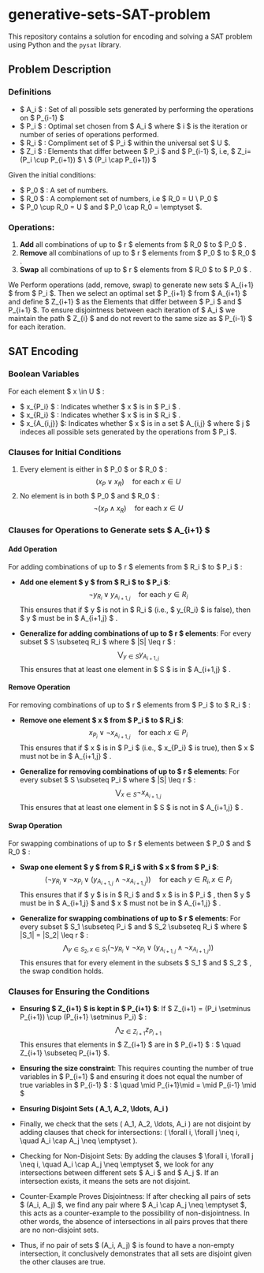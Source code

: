 # generative-sets-SAT-problem

This repository contains a solution for encoding and solving a SAT problem using Python and the `pysat` library.

## Problem Description

### Definitions 
- $ A_i $ : Set of all possible sets generated by performing the operations on $ P_{i-1} $
- $ P_i $ : Optimal set chosen from $ A_i $ where $ i $ is the iteration or number of series of operations performed. 
- $ R_i $ : Compliment set of $ P_i $ within the universal set $ U $. 
- $ Z_i $ : Elements that differ between $ P_i $ and $ P_{i-1} $, i.e, $ Z_i=(P_i \cup P_{i+1}) $ \ $ (P_i \cap P_{i+1}) $ 

Given the initial conditions:
- $ P_0 $ : A set of numbers.
- $ R_0 $ : A complement set of numbers, i.e $ R_0 = U \ P_0 $
- $ P_0 \cup R_0 = U $ and $ P_0 \cap R_0 = \emptyset $.

### Operations:
1. **Add** all combinations of up to $ r $  elements from $ R_0 $  to $ P_0 $ .
2. **Remove** all combinations of up to $ r $  elements from $ P_0 $  to $ R_0 $ .
3. **Swap** all combinations of up to $ r $  elements from $ R_0 $  to $ P_0 $ .

We Perform operations (add, remove, swap) to generate new sets $ A_{i+1} $ from $ P_i $. Then
we select an optimal set $ P_{i+1} $ from $ A_{i+1} $ and define $ Z_{i+1} $ as the Elements that differ between $ P_i $ and $ P_{i+1} $.
To ensure disjointness between each iteration of $ A_i $ we maintain the path $ Z_{i} $ and do not revert to the same size as $ P_{i-1} $ for each iteration. 

## SAT Encoding

### Boolean Variables
For each element $ x \in U $ :
- $ x_{P_i} $ : Indicates whether $ x $  is in $ P_i $ .
- $ x_{R_i} $ : Indicates whether $ x $  is in $ R_i $ .
- $ x_{A_{i,j}} $: Indicates whether $ x $ is in a set $ A_{i,j} $ where $ j $ indeces all possible sets generated by the operations from $ P_i $.


### Clauses for Initial Conditions
1. Every element is either in $ P_0 $  or $ R_0 $ :
   $$ (x_P \lor x_R) \quad \text{for each } x \in U $$
2. No element is in both $ P_0 $  and $ R_0 $ :
   $$ \neg (x_P \land x_R) \quad \text{for each } x \in U $$

### Clauses for Operations to Generate sets $ A_{i+1} $

#### Add Operation
For adding combinations of up to $ r $  elements from $ R_i $  to $ P_i $ :
- **Add one element $ y $  from $ R_i $  to $ P_i $**: 
   $$ \neg y_{R_i} \lor y_{A_{i+1,j}} \quad \text{for each } y \in R_i $$
   This ensures that if $ y $  is not in $ R_i $  (i.e., $ y_{R_i} $  is false), then $ y $  must be in $ A_{i+1,j} $ .

- **Generalize for adding combinations of up to $ r $  elements**:
   For every subset $ S \subseteq R_i $  where $ |S| \leq r $ :
   $$ \bigvee_{y \in S} y_{A_{i+1,j}} $$
   This ensures that at least one element in $ S $  is in $ A_{i+1,j} $ .

#### Remove Operation
For removing combinations of up to $ r $  elements from $ P_i $  to $ R_i $ :
- **Remove one element $ x $  from $ P_i $  to $ R_i $**:
   $$ x_{P_i} \lor \neg x_{A_{i+1,j}} \quad \text{for each } x \in P_i $$
   This ensures that if $ x $  is in $ P_i $  (i.e., $ x_{P_i} $  is true), then $ x $  must not be in $ A_{i+1,j} $ .

- **Generalize for removing combinations of up to $ r $  elements**:
   For every subset $ S \subseteq P_i $  where $ |S| \leq r $ :
   $$ \bigvee_{x \in S} \neg x_{A_{i+1,j}} $$
   This ensures that at least one element in $ S $  is not in $ A_{i+1,j} $ .

#### Swap Operation
For swapping combinations of up to $ r $  elements between $ P_0 $  and $ R_0 $ :
- **Swap one element $ y $  from $ R_i $  with $ x $  from $ P_i $**:
   $$ (\neg y_{R_i} \lor \neg x_{P_i} \lor (y_{A_{i+1,j}} \land \neg x_{A_{i+1,j}})) \quad \text{for each } y \in R_i, x \in P_i $$
   This ensures that if $ y $  is in $ R_i $  and $ x $  is in $ P_i $ , then $ y $  must be in $ A_{i+1,j} $  and $ x $  must not be in $ A_{i+1,j} $ .

- **Generalize for swapping combinations of up to $ r $  elements**:
   For every subset $ S_1 \subseteq P_i $  and $ S_2 \subseteq R_i $  where $ |S_1| = |S_2| \leq r $ :
   $$ \bigwedge_{y \in S_2, x \in S_1} (\neg y_{R_i} \lor \neg x_{P_i} \lor (y_{A_{i+1,j}} \land \neg x_{A_{i+1,j}})) $$
   This ensures that for every element in the subsets $ S_1 $  and $ S_2 $ , the swap condition holds.

### Clauses for Ensuring the Conditions
- **Ensuring $ Z_{i+1} $  is kept in $ P_{i+1} $**:
   If $ Z_{i+1} = (P_i \setminus P_{i+1}) \cup (P_{i+1} \setminus P_i) $ :
   $$ \bigwedge_{z \in Z_{i+1}} z_{P_{i+1}} $$
   This ensures that elements in $ Z_{i+1} $  are in $ P_{i+1} $ : $ \quad Z_{i+1} \subseteq P_{i+1} $.

- **Ensuring the size constraint**:
   This requires counting the number of true variables in $ P_{i+1} $  and ensuring it does not equal the number of true variables in $ P_{i-1} $ : $ \quad \mid P_{i+1}\mid = \mid P_{i-1} \mid $

- **Ensuring Disjoint Sets \( A_1, A_2, \ldots, A_i \)**

- Finally, we check that the sets \( A_1, A_2, \ldots, A_i \) are not disjoint by adding clauses that check for intersections: \( \forall i, \forall j \neq i, \quad A_i \cap A_j \neq \emptyset \).

- Checking for Non-Disjoint Sets:
    By adding the clauses $ \forall i, \forall j \neq i, \quad A_i \cap A_j \neq \emptyset $, we look for any intersections between different sets $ A_i $ and $ A_j $. If an intersection exists, it means the sets are not disjoint.

- Counter-Example Proves Disjointness:
    If after checking all pairs of sets $ (A_i, A_j) $, we find any pair where $ A_i \cap A_j \neq \emptyset $, this acts as a counter-example to the possibility of non-disjointness. In other words, the absence of intersections in all pairs proves that there are no non-disjoint sets.

- Thus, if no pair of sets $ (A_i, A_j) $ is found to have a non-empty intersection, it conclusively demonstrates that all sets are disjoint given the other clauses are true.

